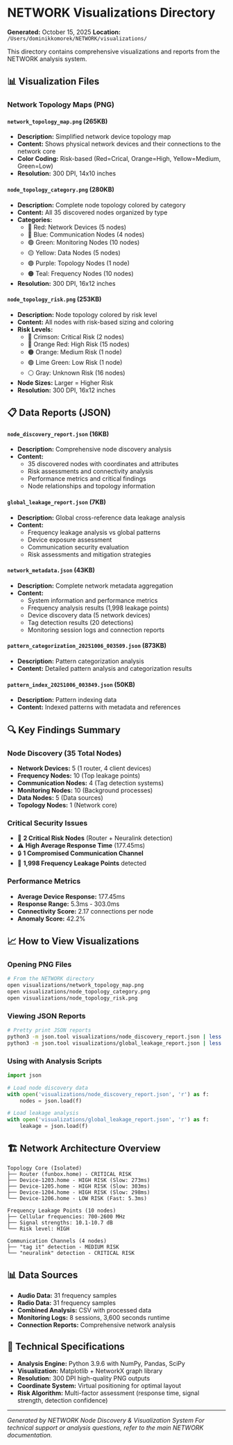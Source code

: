# NETWORK Visualizations Directory

**Generated:** October 15, 2025
**Location:** `/Users/dominikkomorek/NETWORK/visualizations/`

This directory contains comprehensive visualizations and reports from the NETWORK analysis system.

## 📊 Visualization Files

### Network Topology Maps (PNG)

#### `network_topology_map.png` (265KB)
- **Description:** Simplified network device topology map
- **Content:** Shows physical network devices and their connections to the network core
- **Color Coding:** Risk-based (Red=Crical, Orange=High, Yellow=Medium, Green=Low)
- **Resolution:** 300 DPI, 14x10 inches

#### `node_topology_category.png` (280KB)
- **Description:** Complete node topology colored by category
- **Content:** All 35 discovered nodes organized by type
- **Categories:**
  - 🔴 Red: Network Devices (5 nodes)
  - 🔵 Blue: Communication Nodes (4 nodes)
  - 🟢 Green: Monitoring Nodes (10 nodes)
  - 🟡 Yellow: Data Nodes (5 nodes)
  - 🟣 Purple: Topology Nodes (1 node)
  - 🟠 Teal: Frequency Nodes (10 nodes)
- **Resolution:** 300 DPI, 16x12 inches

#### `node_topology_risk.png` (253KB)
- **Description:** Node topology colored by risk level
- **Content:** All nodes with risk-based sizing and coloring
- **Risk Levels:**
  - 🚨 Crimson: Critical Risk (2 nodes)
  - 🔴 Orange Red: High Risk (15 nodes)
  - 🟠 Orange: Medium Risk (1 node)
  - 🟢 Lime Green: Low Risk (1 node)
  - ⚪ Gray: Unknown Risk (16 nodes)
- **Node Sizes:** Larger = Higher Risk
- **Resolution:** 300 DPI, 16x12 inches

## 📋 Data Reports (JSON)

#### `node_discovery_report.json` (16KB)
- **Description:** Comprehensive node discovery analysis
- **Content:**
  - 35 discovered nodes with coordinates and attributes
  - Risk assessments and connectivity analysis
  - Performance metrics and critical findings
  - Node relationships and topology information

#### `global_leakage_report.json` (7KB)
- **Description:** Global cross-reference data leakage analysis
- **Content:**
  - Frequency leakage analysis vs global patterns
  - Device exposure assessment
  - Communication security evaluation
  - Risk assessments and mitigation strategies

#### `network_metadata.json` (43KB)
- **Description:** Complete network metadata aggregation
- **Content:**
  - System information and performance metrics
  - Frequency analysis results (1,998 leakage points)
  - Device discovery data (5 network devices)
  - Tag detection results (20 detections)
  - Monitoring session logs and connection reports

#### `pattern_categorization_20251006_003509.json` (873KB)
- **Description:** Pattern categorization analysis
- **Content:** Detailed pattern analysis and categorization results

#### `pattern_index_20251006_003849.json` (50KB)
- **Description:** Pattern indexing data
- **Content:** Indexed patterns with metadata and references

## 🔍 Key Findings Summary

### Node Discovery (35 Total Nodes)
- **Network Devices:** 5 (1 router, 4 client devices)
- **Frequency Nodes:** 10 (Top leakage points)
- **Communication Nodes:** 4 (Tag detection systems)
- **Monitoring Nodes:** 10 (Background processes)
- **Data Nodes:** 5 (Data sources)
- **Topology Nodes:** 1 (Network core)

### Critical Security Issues
- 🚨 **2 Critical Risk Nodes** (Router + Neuralink detection)
- ⚠️ **High Average Response Time** (177.45ms)
- 🔒 **1 Compromised Communication Channel**
- 📡 **1,998 Frequency Leakage Points** detected

### Performance Metrics
- **Average Device Response:** 177.45ms
- **Response Range:** 5.3ms - 303.0ms
- **Connectivity Score:** 2.17 connections per node
- **Anomaly Score:** 42.2%

## 📈 How to View Visualizations

### Opening PNG Files
```bash
# From the NETWORK directory
open visualizations/network_topology_map.png
open visualizations/node_topology_category.png
open visualizations/node_topology_risk.png
```

### Viewing JSON Reports
```bash
# Pretty print JSON reports
python3 -m json.tool visualizations/node_discovery_report.json | less
python3 -m json.tool visualizations/global_leakage_report.json | less
```

### Using with Analysis Scripts
```python
import json

# Load node discovery data
with open('visualizations/node_discovery_report.json', 'r') as f:
    nodes = json.load(f)

# Load leakage analysis
with open('visualizations/global_leakage_report.json', 'r') as f:
    leakage = json.load(f)
```

## 🏗️ Network Architecture Overview

```
Topology Core (Isolated)
├── Router (funbox.home) - CRITICAL RISK
├── Device-1203.home - HIGH RISK (Slow: 273ms)
├── Device-1205.home - HIGH RISK (Slow: 303ms)
├── Device-1204.home - HIGH RISK (Slow: 298ms)
└── Device-1206.home - LOW RISK (Fast: 5.3ms)

Frequency Leakage Points (10 nodes)
├── Cellular frequencies: 700-2600 MHz
├── Signal strengths: 10.1-10.7 dB
└── Risk level: HIGH

Communication Channels (4 nodes)
├── "tag it" detection - MEDIUM RISK
└── "neuralink" detection - CRITICAL RISK
```

## 📊 Data Sources

- **Audio Data:** 31 frequency samples
- **Radio Data:** 31 frequency samples
- **Combined Analysis:** CSV with processed data
- **Monitoring Logs:** 8 sessions, 3,600 seconds runtime
- **Connection Reports:** Comprehensive network analysis

## 🔧 Technical Specifications

- **Analysis Engine:** Python 3.9.6 with NumPy, Pandas, SciPy
- **Visualization:** Matplotlib + NetworkX graph library
- **Resolution:** 300 DPI high-quality PNG outputs
- **Coordinate System:** Virtual positioning for optimal layout
- **Risk Algorithm:** Multi-factor assessment (response time, signal strength, detection confidence)

---

*Generated by NETWORK Node Discovery & Visualization System*
*For technical support or analysis questions, refer to the main NETWORK documentation.*
